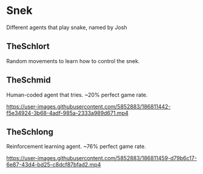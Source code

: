 # Snek
Different agents that play snake, named by Josh

## TheSchlort
Random movements to learn how to control the snek.

## TheSchmid
Human-coded agent that tries. ~20% perfect game rate.


https://user-images.githubusercontent.com/5852883/186811442-f5e34924-3b68-4adf-985a-2333a989d671.mp4


## TheSchlong
Reinforcement learning agent. ~76% perfect game rate.


https://user-images.githubusercontent.com/5852883/186811459-d79b6c17-6e87-43d4-bd25-c8dcf87bfad2.mp4

